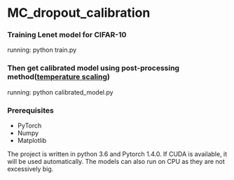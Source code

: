 # MC_dropout_calibration
### Training Lenet model for CIFAR-10
running: python train.py 
### Then get calibrated model using post-processing method([temperature scaling](https://github.com/gpleiss/temperature_scaling)) 
running: python calibrated_model.py 
### Prerequisites
* PyTorch
* Numpy
* Matplotlib

The project is written in python 3.6 and Pytorch 1.4.0. If CUDA is available, it will be
used automatically. The models can also run on CPU as they are not excessively big.
